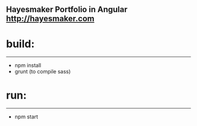 Hayesmaker Portfolio in Angular http://hayesmaker.com
-------------------------------

# build: 
-------
- npm install
- grunt (to compile sass)

# run: 
------
- npm start


